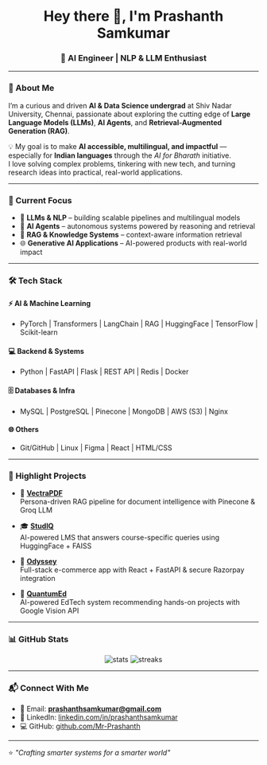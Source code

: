 <h1 align="center">Hey there 👋, I'm Prashanth Samkumar</h1>
<h3 align="center">🚀 AI Engineer | NLP & LLM Enthusiast </h3>

---

### 🌟 About Me
I’m a curious and driven **AI & Data Science undergrad** at Shiv Nadar University, Chennai, passionate about exploring the cutting edge of **Large Language Models (LLMs)**, **AI Agents**, and **Retrieval-Augmented Generation (RAG)**.  

💡 My goal is to make **AI accessible, multilingual, and impactful** — especially for **Indian languages** through the *AI for Bharath* initiative.  
I love solving complex problems, tinkering with new tech, and turning research ideas into practical, real-world applications.  

---

### 🔭 Current Focus
- 🧠 **LLMs & NLP** – building scalable pipelines and multilingual models  
- 🤖 **AI Agents** – autonomous systems powered by reasoning and retrieval  
- 📑 **RAG & Knowledge Systems** – context-aware information retrieval  
- 🌐 **Generative AI Applications** – AI-powered products with real-world impact  

---

### 🛠️ Tech Stack  
#### ⚡ AI & Machine Learning  
- PyTorch | Transformers | LangChain | RAG | HuggingFace | TensorFlow | Scikit-learn  

#### 💻 Backend & Systems  
- Python | FastAPI | Flask | REST API | Redis | Docker  

#### 🗄️ Databases & Infra  
- MySQL | PostgreSQL | Pinecone | MongoDB | AWS (S3) | Nginx  

#### 🌐 Others  
- Git/GitHub | Linux | Figma | React | HTML/CSS  

---

### 🌟 Highlight Projects
- 📑 **[VectraPDF](https://github.com/Mr-Prashanth/Persona-Driven-Document-Intelligence-Engine.git)**  
   Persona-driven RAG pipeline for document intelligence with Pinecone & Groq LLM  

- 🎓 **[StudIQ](https://github.com/Mr-Prashanth/StudIQ.git)**  
   AI-powered LMS that answers course-specific queries using HuggingFace + FAISS  

- 🛒 **[Odyssey](https://github.com/Mr-Prashanth/Odyssey.git)**  
   Full-stack e-commerce app with React + FastAPI & secure Razorpay integration  

- 📘 **[QuantumEd](https://github.com/Mr-Prashanth/QuantumEd.git)**  
   AI-powered EdTech system recommending hands-on projects with Google Vision API  

---

### 📊 GitHub Stats  
<p align="center">
  <img src="https://github-readme-stats.vercel.app/api?username=Mr-Prashanth&show_icons=true&theme=tokyonight" alt="stats" />
  <img src="https://github-readme-streak-stats.herokuapp.com/?user=Mr-Prashanth&theme=tokyonight" alt="streaks" />
</p>

---

### 📬 Connect With Me  
- 📧 Email: **prashanthsamkumar@gmail.com**  
- 💼 LinkedIn: [linkedin.com/in/prashanthsamkumar](https://linkedin.com/in/prashanthsamkumar)  
- 💻 GitHub: [github.com/Mr-Prashanth](https://github.com/Prashanth-Samkumar)  

---

⭐️ *"Crafting smarter systems for a smarter world"*  
